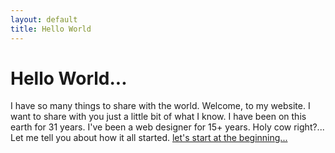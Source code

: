 ```yaml
---
layout: default
title: Hello World
---
```


<h1>Hello World...</h1>

<p>
  I have so many things to share with the world.  Welcome, to my website.  I want to share with you just a little bit of what I know.  I have been on this earth for 31 years. I've been a web designer for 15+ years.  Holy cow right?... Let me tell you about how it all started. <a href="the_beginning.html">let's start at the beginning...</a>
</p>